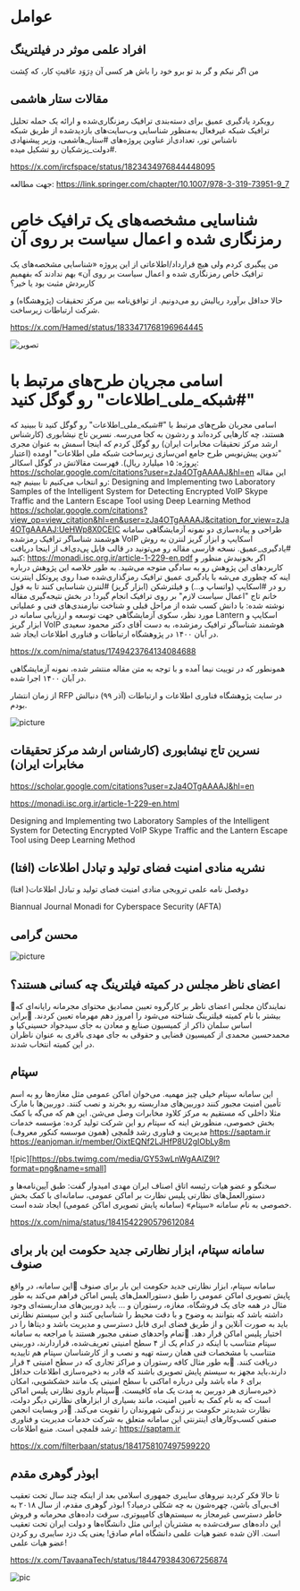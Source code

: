 # عوامل

## افراد علمی موثر در فیلترینگ 

من اگر نیکم و گر بد تو برو خود را باش
هر کسی آن دِرَوَد عاقبتِ کار، که کِشت

## مقالات ستار هاشمی

رویکرد یادگیری عمیق برای دسته‌بندی ترافیک رمزنگاری‌شده و ارائه یک حمله تحلیل ترافیک شبکه غیرفعال به‌منظور شناسایی وب‌سایت‌های بازدیدشده از طریق شبکه ناشناس تور، تعدادی‌از عناوین پروژه‌های #ستار_هاشمی، وزیر پیشنهادی #دولت_پزشکیان رو تشکیل میده.

https://x.com/ircfspace/status/1823434976844448095

جهت مطالعه:
https://link.springer.com/chapter/10.1007/978-3-319-73951-9_7



# شناسایی مشخصه‌های یک ترافیک خاص رمزنگاری شده و اعمال سیاست بر روی آن

من پیگیری کردم ولی هیچ قرارداد/اطلاعاتی از این پروژه «شناسایی مشخصه‌های یک ترافیک خاص رمزنگاری شده و اعمال سیاست بر روی آن» بهم ندادند که بفهمیم کاربردش مثبت بود یا خیر؟

حالا حداقل برآورد ریالیش رو می‌دونیم. از توافق‌نامه بین مرکز تحقیقات (پژوهشگاه) و شرکت ارتباطات زیرساخت.

https://x.com/Hamed/status/1833471768196964445

![تصویر](https://pbs.twimg.com/media/GXHMGLlXgAApbcl?format=png&name=900x900)

# اسامی مجریان طرح‌های مرتبط با "#شبکه_ملی_اطلاعات" رو گوگل کنید

اسامی مجریان طرح‌های مرتبط با "#شبکه_ملی_اطلاعات" رو گوگل کنید تا ببینید که هستند، چه کارهایی کرده‌اند و ردشون به کجا می‌رسه.
نسرین تاج نیشابوری (کارشناس ارشد مرکز تحقیقات مخابرات ایران) رو گوگل کردم که اینجا اسمش به عنوان مجری "تدوین پیش‌نویس طرح جامع امن‌سازی زیرساخت شبکه ملی اطلاعات" اومده (اعتبار پروژه: ۱۵ میلیارد ریال).
فهرست مقالاتش در گوگل اسکالر:
https://scholar.google.com/citations?user=zJa4OTgAAAAJ&hl=en
این مقاله رو انتخاب می‌کنیم تا ببینیم چیه:
Designing and Implementing two Laboratory Samples of the Intelligent System for Detecting Encrypted VoIP Skype Traffic and the Lantern Escape Tool using Deep Learning Method
https://scholar.google.com/citations?view_op=view_citation&hl=en&user=zJa4OTgAAAAJ&citation_for_view=zJa4OTgAAAAJ:UeHWp8X0CEIC
طراحی و پیاده‌سازی دو نمونه آزمایشگاهی سامانه هوشمند شناساگر ترافیک رمزشده VoIP اسکایپ و ابزار گریز لنترن به روش #یادگیری_عمیق.
نسخه فارسی مقاله رو می‌تونید در قالب فایل پی‌دی‌اف از اینجا دریافت کنید:
https://monadi.isc.org.ir/article-1-229-en.pdf
اگر بخونیدش منظور و کاربردهای این پژوهش رو به سادگی متوجه می‌شید. 
به طور خلاصه این پژوهش درباره اینه که چطوری می‌شه با یادگیری عمیق ترافیک رمزگذاری‌شده صدا روی پروتکل اینترنت رو در #اسکایپ (واتساپ و...) و فیلترشکن (ابزار گریز) #لنترن شناسایی کنند تا به قول خانم تاج "اعمال سیاست لازم" بر روی ترافیک انجام گیرد!
در بخش نتیجه‌گیری مقاله نوشته شده: با دانش کسب شده از مراحل قبلی و شناخت نیازمندی‌های فنی و عملیاتی مورد نظر، سکوی آزمایشگاهی جهت توسعه و ارزیابی سامانه در Lantern اسکایپ و ابزار گریز VoIP هوشمند شناساگر ترافیک رمزشده، به دست آقای دكتر محمود سعیدی در آبان ۱۴۰۰ در پژوهشگاه ارتباطات و فناوری اطلاعات ایجاد شد.

https://x.com/nima/status/1749423764134084688


همونطور که در توییت نیما آمده و با توجه به متن مقاله منتشر شده، نمونه آزمایشگاهی در آبان ۱۴۰۰ اجرا شده.

از زمان انتشار RFP در سایت پژوهشگاه فناوری اطلاعات و ارتباطات (آذر ۹۹) دنبالش بودم.

![picture](https://pbs.twimg.com/media/GXhY_gLWAAAEHjI?format=png&name=small)



## نسرین تاج نیشابوری (کارشناس ارشد مرکز تحقیقات مخابرات ایران)

https://scholar.google.com/citations?user=zJa4OTgAAAAJ&hl=en

https://monadi.isc.org.ir/article-1-229-en.html

Designing and Implementing two Laboratory Samples of the Intelligent System for Detecting Encrypted VoIP Skype Traffic and the Lantern Escape Tool using Deep Learning Method

## نشریه منادی امنیت فضای تولید و تبادل اطلاعات (افتا)

 دوفصل نامه علمی ترویجی منادی امنیت فضای تولید و تبادل اطلاعات( افتا)

Biannual Journal Monadi for Cyberspace Security (AFTA) 


## محسن گرامی

![picture](https://pbs.twimg.com/media/GEcgzpyWUAAAzxc?format=jpg&name=small)



## اعضای ناظر مجلس در کمیته فیلترینگ چه کسانی هستند؟

🔻نمایندگان مجلس اعضای ناظر بر کارگروه تعیین مصادیق محتوای مجرمانه رایانه‌ای که بیشتر با نام کمیته فیلترینگ شناخته می‌شود را امروز دهم مهرماه تعیین کردند.
🔻براین اساس سلمان ذاکر از کمیسیون صنایع و معادن به جای سیدجواد حسینی‌کیا و محمدحسین محمدی از کمیسیون قضایی و حقوقی به جای مهدی باقری به عنوان ناظران در این کمیته انتخاب شدند.


## سپتام 

این سامانه سپتام خیلی چیز مهمیه.
می‌خوان اماکن عمومی مثل مغازه‌ها رو به اسم تأمین امنیت مجبور کنند دوربین‌های مداربسته رو بخرند و نصب کنند. دوربین‌ها با مارک مثلا داخلی که مستقیم به مرکز کلاود مخابرات وصل می‌شن.
این هم که می‌گه با کمک بخش خصوصی، منظورش اینه که سپتام رو این شرکت تولید کرده: مؤسسه خدمات مدیریت و فناوری رشد قلمچی (همون موسسه کنکور معروف)
https://saptam.ir
https://eanjoman.ir/member/OixtEQNf2LJHfP8U2gIObLy8m

![pic][https://pbs.twimg.com/media/GY53wLnWgAAlZ9I?format=png&name=small]

سخنگو و عضو هیات رئیسه اتاق اصناف ایران مهدی امیدوار گفت: طبق آیین‌نامه‌ها و دستورالعمل‌های نظارتی پلیس نظارت بر اماکن عمومی، سامانه‌ای با کمک بخش خصوصی به نام سامانه «سپتام» (سامانه پایش تصویری اماکن عمومی) ایجاد شده است.

https://x.com/nima/status/1841542290579612084


## سامانه سپتام، ابزار نظارتی جدید حکومت این بار برای صنوف

سامانه سپتام، ابزار نظارتی جدید حکومت این بار برای صنوف
🔻این سامانه، در واقع پایش تصویری اماکن عمومی را طبق دستورالعمل‌های پلیس اماکن فراهم می‌‌کند به طور مثال در همه جای یک فروشگاه، مغازه، رستوران و … باید دوربین‌های مداربسته‌ای وجود داشته باشد که بتوانند به وضوح و با دقت محیط را شناسایی کنند و این سیستم نظارتی باید به صورت آنلاین و از طریق فضای ابری قابل دسترسی و مدیریت باشد و دیتاها را در اختیار پلیس اماکن قرار دهد.
🔻تمام واحدهای صنفی مجبور هستند با مراجعه به سامانه سپتام متناسب با اینکه در کدام یک از ۴ سطح امنیتی تعریف‌شده، قراردارند، دوربینی متناسب با مشخصات فنی همان رسته تهیه و نصب و از کارشناسان سپتام هم تاییدیه دریافت کنند.
🔻به طور مثال کافه رستوران و مراکز تجاری که در سطح امنیتی ۴ قرار دارند،‌باید مجهز به سیستم پایش تصویری باشند که قادر به ذخیره‌سازی اطلاعات حداقل برای ۶ ماه باشد ولی درباره اماکنی با سطح امنیتی یک مانند خشکشویی، امکان ذخیره‌سازی هر دوربین به مدت یک ماه کافیست.
🔻سپتام بازوی نظارتی پلیس اماکن است که به نام کمک به تأمین امنیت، مانند بسیاری از ابزارهای نظارتی دیگر دولت، نظارت شدیدتر حکومت بر زندگی شهروندان را تقویت می‌‌کند.
🔻در وبسایت انجمن صنفی کسب‌وکارهای اینترنتی این سامانه متعلق به  شرکت خدمات مدیریت و فناوری رشد قلمچی است.
منبع اطلاعات: https://saptam.ir

https://x.com/filterbaan/status/1841758107497599220


## ابوذر گوهری مقدم

تا حالا فکر کردید نیروهای سایبری جمهوری اسلامی بعد از اینکه چند سال تحت تعقیب اف‌بی‌آی باشن، چهره‌شون به چه شکلی درمیاد؟ ابوذر گوهری مقدم، از سال ۲۰۱۸ به خاطر دسترسی غیرمجاز به سیستم‌های کامپیوتری، سرقت داده‌های محرمانه و فروش این داده‌های سرقت‌شده به مشتریان ایرانی مثل دانشگاه‌ها و دولت ایران تحت تعقیب است. 
الان شده عضو هیات علمی دانشگاه امام صادق! یعنی یک دزد سایبری رو کردن عضو هیات علمی!

https://x.com/TavaanaTech/status/1844793843067256874

![pic](https://pbs.twimg.com/media/GZoGAK5WYAgiSeS?format=jpg&name=small)